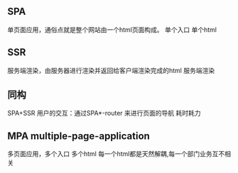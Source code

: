 ## SPA
单页面应用，通俗点就是整个网站由一个html页面构成。
单个入口 单个html
## SSR
服务端渲染，由服务器进行渲染并返回给客户端渲染完成的html
服务端渲染 
## 同构 
SPA+SSR
用户的交互：通过SPA*-router 来进行页面的导航
耗时耗力 
## MPA multiple-page-application
多页面应用，多个入口 多个html
每一个html都是天然解耦,每一个部门业务互不相关
